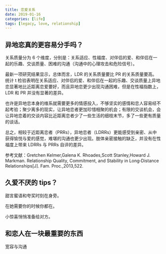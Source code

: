 ```yaml
---
title: 恋爱关系
date: 2019-01-16
categories: [life]
tags: [legacy, love, relationship]
---
```


## 异地恋真的更容易分手吗？

关系质量分为 6 个维度，分别是：关系适应、性福度、对伴侣的爱、和伴侣在一起的乐趣、交谈质量、困难的沟通（沟通中的心理攻击和危险信号）。

最新一项研究结果显示，总体而言，LDR 的关系质量要比 PR 的关系质量要高。统计 t 检验表明在关系适应、对伴侣的爱、和伴侣在一起的乐趣、交谈质量上异地恋显著地比近距离恋爱要好，而且异地恋更少出现沟通困难，但是在性福指数上，LDR 和 PR 并没有显著的差异。

也许是异地恋本身的维系就需要更多的情感投入，不够坚实的感情和恋人容易经不起考验；聚少离多的现实，让异地恋者更加珍惜相聚的机会；有限的交谈机会，会让异地恋着的交谈内容比近距离恋者少了一些生活的细枝末节，多了一些更有质量的谈话。

总之，相较于近距离恋者（PRRs），异地恋者（LDRRs）更能感受到亲密、从中获得愉悦与爱的感觉，难堪的沟通也更少出现。肢体亲密接触的缺乏，并没有在性福度上带来 LDRRs 与 PRRs 自评的差异。

参考文献：Gretchen Kelmer,Galena K. Rhoades,Scott Stanley,Howard J. Markman. Relationship Quality, Commitment, and Stability in Long‐Distance Relationships[J]. Fam. Proc.,2013,522.

## 久爱不厌的 tips？

甜言蜜语和夸奖时刻在身旁。

在她需要你的时候你都在。

小惊喜悄悄准备给对方。

## 和恋人在一块最重要的东西

宽容与沟通
